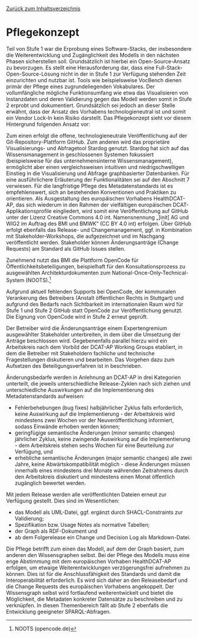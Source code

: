 [Zurück zum Inhaltsverzeichnis](https://healthdcat-ap-de.github.io/healthdcat-ap.de/report_stage_1.html)
# Pflegekonzept
Teil von Stufe 1 war die Erprobung eines Software-Stacks, der insbesondere die Weiterentwicklung und Zugänglichkeit des Modells in den nächsten Phasen sicherstellen soll. Grundsätzlich ist hierbei ein Open-Source-Ansatz zu bevorzugen. Es stellt eine Herausforderung dar, dass eine Full-Stack-Open-Source-Lösung nicht in der in Stufe 1 zur Verfügung stehenden Zeit einzurichten und nutzbar ist. Tools wie beispielsweise VocBench dienen primär der Pflege eines zugrundeliegenden Vokabulares. Der vollumfängliche mögliche Funktionsumfang wie etwa das Visualisieren von Instanzdaten und deren Validierung gegen das Modell werden somit in Stufe 2 erprobt und dokumentiert. Grundsätzlich sei jedoch an dieser Stelle erwähnt, dass der Ansatz des Vorhabens technologieneutral ist und somit ein Vendor Lock-In kein Risiko darstellt.
Das Pflegekonzept sieht vor diesem Hintergrund folgenden Ansatz vor:

Zum einen erfolgt die offene, technologieneutrale Veröffentlichung auf der Git-Repository-Plattform GitHub. Zum anderen wird das proprietäre Visualisierungs- und Abfragetool Stardog genutzt. Stardog hat sich auf das Wissensmanagement in geschlossenen Systemen fokussiert (beispielsweise für das unternehmensinterne Wissensmanagement), ermöglicht aber einen vergleichsweisen intuitiven und niedrigschwelligen Einstieg in die Visualisierung und Abfrage graphbasierter Datenbanken. Für eine ausführlichere Erläuterung der Funktionalitäten sei auf den Abschnitt 7 verwiesen.
Für die langfristige Pflege des Metadatenstandards ist es empfehlenswert, sich an bestehenden Konventionen und Praktiken zu orientieren. Als Ausgestaltung des europäischen Vorhabens HealthDCAT-AP, das sich wiederum in den Rahmen der vielfältigen europäischen DCAT-Applikationsprofile eingliedert, wird somit eine Veröffentlichung auf GitHub unter der Lizenz Creative Commons 4.0 int. Namensnennung „]init[ AG und WIG2 im Auftrag des BMI und BMWK“ (CC BY 4.0 int) erfolgen. Über GitHub erfolgt ebenfalls das Release- und Changemanagement, ggf. in Kombination mit Stakeholder-Workshops, die aufgezeichnet und im Nachgang veröffentlicht werden. Stakeholder können Änderungsanträge (Change Requests) am Standard als GitHub Issues stellen.

Zunehmend nutzt das BMI die Plattform OpenCode für Öffentlichkeitsbeteiligungen, beispielhaft für den Konsultationsprozess zu ausgewählten Architekturdokumenten zum National-Once-Only-Technical-System (NOOTS).[^57]

Aufgrund aktuell fehlenden Supports bei OpenCode, der kommunalen Verankerung des Betreibers (Anstalt öffentlichen Rechts in Stuttgart) und aufgrund des Bedarfs nach Sichtbarkeit im internationalen Raum wird für Stufe 1 und Stufe 2 GitHub statt OpenCode zur Veröffentlichung genutzt. Die Eignung von OpenCode wird in Stufe 2 erneut geprüft.

Der Betreiber wird die Änderungsanträge einem Expertengremium ausgewählter Stakeholder unterbreiten, in dem über die Umsetzung der Anträge beschlossen wird. Gegebenenfalls parallel hierzu wird ein Arbeitskreis nach dem Vorbild der DCAT-AP Working Groups etabliert, in dem die Betreiber mit Stakeholdern fachliche und technische Fragestellungen diskutieren und bearbeiten. Das Vorgehen dazu zum Aufsetzen des Beteiligungsverfahren ist in beschrieben.

Änderungsbedarfe werden in Anlehnung an DCAT-AP in drei Kategorien unterteilt, die jeweils unterschiedliche Release-Zyklen nach sich ziehen und unterschiedliche Auswirkungen auf die Implementierung des Metadatenstandards aufweisen:
* Fehlerbehebungen (bug fixes)   halbjährlicher Zyklus falls erforderlich, keine Auswirkung auf die Implementierung - der Arbeitskreis wird mindestens zwei Wochen vor der Neuveröffentlichung informiert, sodass Einwände erhoben werden können;
* geringfügige semantische Änderungen (minor semantic changes)   jährlicher Zyklus, keine zwingende Auswirkung auf die Implementierung - dem Arbeitskreis stehen sechs Wochen für eine Beurteilung zur Verfügung, und
* erhebliche semantische Änderungen (major semantic changes)   alle zwei Jahre, keine Abwärtskompatibilität möglich - diese Änderungen müssen innerhalb eines mindestens drei Monate währenden Zeitrahmens durch den Arbeitskreis diskutiert und mindestens einen Monat öffentlich zugänglich bewertet werden.

Mit jedem Release werden alle veröffentlichten Dateien erneut zur Verfügung gestellt. Dies sind im Wesentlichen:
* das Modell als UML-Datei, ggf. ergänzt durch SHACL-Constraints zur Validierung;
* Spezifikation bzw. Usage Notes als normative Tabellen;
* der Graph als RDF-Dokument und
* ab dem Folgerelease ein Change und Decision Log als Markdown-Datei.

Die Pflege betrifft zum einen das Modell, auf dem der Graph basiert, zum anderen den Wissensgraphen selbst. Bei der Pflege des Modells muss eine enge Abstimmung mit dem europäischen Vorhaben HealthDCAT-AP erfolgen, um etwaige Weiterentwicklungen verzögerungsfrei aufnehmen zu können. Dies ist für die Anschlussfähigkeit des Standards und damit die Interoperabilität erforderlich. Es wird sich daher an den Releasebedarf und die Change Requests des europäischen Vorhabens angekoppelt.
Der Wissensgraph selbst wird fortlaufend weiterentwickelt und bietet die Möglichkeit, die Metadaten konkreter Datensätze zu beschreiben und zu verknüpfen. In diesen Themenbereich fällt ab Stufe 2 ebenfalls die Entwicklung geeigneter SPARQL-Abfragen.

[^57]: NOOTS (opencode.de)
